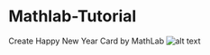 # Mathlab-Tutorial
Create Happy New Year Card by MathLab
![alt text](https://github.com/nthanhkhang/Mathlab-Tutorial/blob/main/Picture.jpg)
